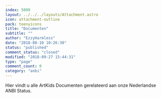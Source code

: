 ```yaml
---
index: 5009
layout: ../../../layouts/Attachment.astro
icon: attachment-outline
pack: teenyicons
title: "Documenten"
subtitle: ""
author: "EzzyHarmless"
date: "2018-08-10 10:26:30"
status: "published"
comment_status: "closed"
modified: "2018-09-27 15:44:31"
type: "page"
comment_count: 0
category: "anbi"
---
```


Hier vindt u alle ArtKids Documenten gerelateerd aan onze Nederlandse ANBI Status.